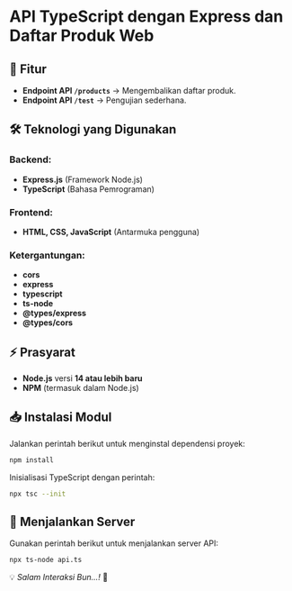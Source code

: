 # **API TypeScript dengan Express dan Daftar Produk Web**

## 📌 **Fitur**
- **Endpoint API `/products`** → Mengembalikan daftar produk.
- **Endpoint API `/test`** → Pengujian sederhana.

## 🛠 **Teknologi yang Digunakan**
### **Backend:**
- **Express.js** (Framework Node.js)
- **TypeScript** (Bahasa Pemrograman)

### **Frontend:**
- **HTML, CSS, JavaScript** (Antarmuka pengguna)

### **Ketergantungan:**
- **cors**
- **express**
- **typescript**
- **ts-node**
- **@types/express**
- **@types/cors**

## ⚡ **Prasyarat**
- **Node.js** versi **14 atau lebih baru**
- **NPM** (termasuk dalam Node.js)

## 📥 **Instalasi Modul**
Jalankan perintah berikut untuk menginstal dependensi proyek:
```sh
npm install
```

Inisialisasi TypeScript dengan perintah:
```sh
npx tsc --init
```

## 🚀 **Menjalankan Server**
Gunakan perintah berikut untuk menjalankan server API:
```sh
npx ts-node api.ts
```


💡 *Salam Interaksi Bun...!* 🎯

